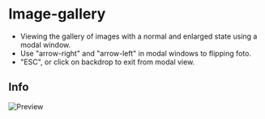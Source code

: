 # Image-gallery

- Viewing the gallery of images with a normal and enlarged state using a modal window. 
- Use "arrow-right" and "arrow-left" in modal windows to flipping foto.
- "ESC", or click on backdrop to exit from modal view.

## Info

![Preview](https://raw.githubusercontent.com/f957-cua/javascript-homework/main/homework-08/preview.jpg)
